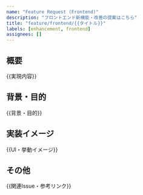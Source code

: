```yaml
---
name: "Feature Request (Frontend)"
description: "フロントエンド新機能・改善の提案はこちら"
title: "feature/frontend/{{タイトル}}"
labels: [enhancement, frontend]
assignees: []
---
```


## 概要
{{実現内容}}

## 背景・目的
{{背景・目的}}

## 実装イメージ
{{UI・挙動イメージ}}

## その他
{{関連Issue・参考リンク}}
